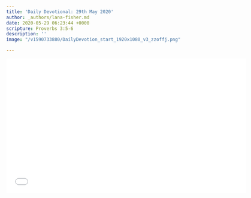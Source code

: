 ```yaml
---
title: 'Daily Devotional: 29th May 2020'
author: _authors/lana-fisher.md
date: 2020-05-29 06:23:44 +0000
scripture: Proverbs 3:5-6
description: ''
image: "/v1590733880/DailyDevotion_start_1920x1080_v3_zzoffj.png"

---
```

<iframe src="[https://player.vimeo.com/video/423701744](https://player.vimeo.com/video/423701744 "https://player.vimeo.com/video/423701744")" width="640" height="360" frameborder="0" allow="autoplay; fullscreen" allowfullscreen></iframe>